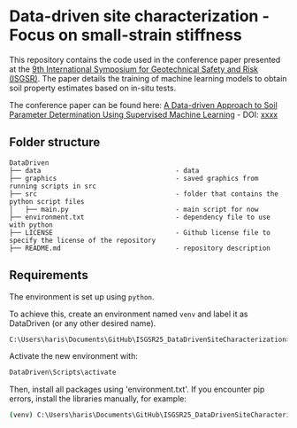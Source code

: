 # Data-driven site characterization - Focus on small-strain stiffness

This repository contains the code used in the conference paper presented at the [9th International Symposium for Geotechnical Safety and Risk (ISGSR)](https://www.isgsr2025.com). The paper details the training of machine learning models to obtain soil property estimates based on in-situ tests.

The conference paper can be found here: [A Data-driven Approach to Soil Parameter Determination Using Supervised Machine Learning](xxxx) - DOI: [xxxx](xxxx)

## Folder structure

```
DataDriven
├── data                                  - data
├── graphics                              - saved graphics from running scripts in src
├── src                                   - folder that contains the python script files
│   ├── main.py                           - main script for now
├── environment.txt                       - dependency file to use with python
├── LICENSE                               - Github license file to specify the license of the repository 
├── README.md                             - repository description
```

## Requirements

The environment is set up using `python`.

To achieve this, create an environment named `venv` and label it as DataDriven (or any other desired name).
```bash
C:\Users\haris\Documents\GitHub\ISGSR25_DataDrivenSiteCharacterization>C:\Users\haris\AppData\Local\Programs\Python\Python311\python -m venv DataDriven
```

Activate the new environment with:
```bash
DataDriven\Scripts\activate
```

Then, install all packages using 'environment.txt'. If you encounter pip errors, install the libraries manually, for example:
```bash
(venv) C:\Users\haris\Documents\GitHub\ISGSR25_DataDrivenSiteCharacterization>py -m pip install -r environment.txt
```
